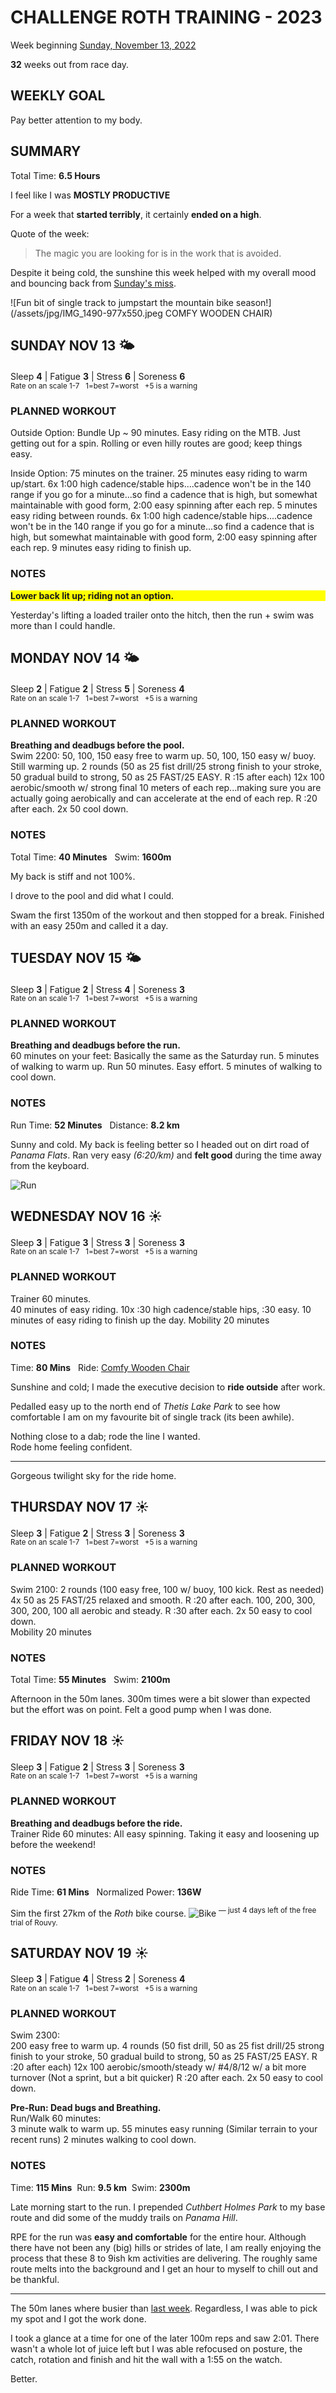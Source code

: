 # CHALLENGE ROTH TRAINING - 2023
Week beginning [Sunday, November 13, 2022](javascript:flick('sun');)

**32** weeks out from race day.

## WEEKLY GOAL
Pay better attention to my body.

## SUMMARY
Total Time: **6.5 Hours**

I feel like I was **MOSTLY PRODUCTIVE**

For a week that **started terribly**, it certainly **ended on a high**.

Quote of the week:
> The magic you are looking for is in the work that is avoided.

Despite it being cold, the sunshine this week helped with my overall mood and bouncing back from [Sunday's miss](javascript:flick('sun');).

![Fun bit of single track to jumpstart the mountain bike season!](/assets/jpg/IMG_1490-977x550.jpeg COMFY WOODEN CHAIR)

## SUNDAY NOV 13 🌤
Sleep **4** | Fatigue **3** | Stress **6** | Soreness **6**
<sup><br />Rate on an scale 1-7 &nbsp; 1=best 7=worst &nbsp; +5 is a warning</sup>

### PLANNED WORKOUT
Outside Option: 
Bundle Up ~ 90 minutes. Easy riding on the MTB. 
Just getting out for a spin. Rolling or even hilly routes are good; keep things easy. 

Inside Option: 
75 minutes on the trainer. 
25 minutes easy riding to warm up/start. 
6x 1:00 high cadence/stable hips....cadence won't be in the 140 range if you go for a minute...so find a cadence that is high, but somewhat maintainable with good form, 2:00 easy spinning after each rep. 
5 minutes easy riding between rounds. 
6x 1:00 high cadence/stable hips....cadence won't be in the 140 range if you go for a minute...so find a cadence that is high, but somewhat maintainable with good form, 2:00 easy spinning after each rep.
9 minutes easy riding to finish up. 

### NOTES
<p style="background-color:yellow;font-weight:bold;">Lower back lit up; riding not an option.</p>

Yesterday's lifting a loaded trailer onto the hitch, then the run + swim was more than I could handle.

<!---->
## MONDAY NOV 14 🌤
Sleep **2** | Fatigue **2** | Stress **5** | Soreness **4**
<sup><br />Rate on an scale 1-7 &nbsp; 1=best 7=worst &nbsp; +5 is a warning</sup>

### PLANNED WORKOUT
**Breathing and deadbugs before the pool.**  
Swim 2200: 
50, 100, 150 easy free to warm up.
50, 100, 150 easy w/ buoy. Still warming up.
2 rounds (50 as 25 fist drill/25 strong finish to your stroke, 50 gradual build to strong, 50 as 25 FAST/25 EASY. R :15 after each)
12x 100 aerobic/smooth w/ strong final 10 meters of each rep...making sure you are actually going aerobically and can accelerate at the end of each rep. R :20 after each. 
2x 50 cool down.

### NOTES
Total Time: **40 Minutes** &nbsp; Swim: **1600m**

My back is stiff and not 100%.

I drove to the pool and did what I could. 

Swam the first 1350m of the workout and then stopped for a break.
Finished with an easy 250m and called it a day.

<!---->
## TUESDAY NOV 15 🌤
Sleep **3** | Fatigue **2** | Stress **4** | Soreness **3**
<sup><br />Rate on an scale 1-7 &nbsp; 1=best 7=worst &nbsp; +5 is a warning</sup>

### PLANNED WORKOUT
**Breathing and deadbugs before the run.**   
60 minutes on your feet: Basically the same as the Saturday run. 
5 minutes of walking to warm up.
Run 50 minutes. Easy effort.
5 minutes of walking to cool down.

### NOTES
Run Time: **52 Minutes** &nbsp; Distance: **8.2 km**

Sunny and cold.  My back is feeling better so I headed out on dirt road of _Panama Flats_. Ran very easy _(6:20/km)_ and **felt good** during the time away from the keyboard.

![Run](/assets/jpg/run-20221115.jpeg)

<!---->
## WEDNESDAY NOV 16 ☀️
Sleep **3** | Fatigue **3** | Stress **3** | Soreness **3**
<sup><br />Rate on an scale 1-7 &nbsp; 1=best 7=worst &nbsp; +5 is a warning</sup>

### PLANNED WORKOUT
Trainer 60 minutes.   
40 minutes of easy riding. 
10x :30 high cadence/stable hips, :30 easy. 
10 minutes of easy riding to finish up the day. 
Mobility 20 minutes

### NOTES
Time: **80 Mins** &nbsp; Ride: [Comfy Wooden Chair](javascript:flkty.select(2);)

Sunshine and cold; I made the executive decision to **ride outside** after work.

Pedalled easy up to the north end of _Thetis Lake Park_ to see how comfortable I am on my favourite bit of single track (its been awhile).

Nothing close to a dab; rode the line I wanted.  
Rode home feeling confident.

---

Gorgeous twilight sky for the ride home.
<!---->
## THURSDAY NOV 17 ☀️
Sleep **3** | Fatigue **2** | Stress **3** | Soreness **3**
<sup><br />Rate on an scale 1-7 &nbsp; 1=best 7=worst &nbsp; +5 is a warning</sup>

### PLANNED WORKOUT
Swim 2100: 
2 rounds (100 easy free, 100 w/ buoy, 100 kick. Rest as needed) 
4x 50 as 25 FAST/25 relaxed and smooth. R :20 after each. 
100, 200, 300, 300, 200, 100 all aerobic and steady. R :30 after each. 
2x 50 easy to cool down.   
Mobility 20 minutes

### NOTES
Total Time: **55 Minutes** &nbsp; Swim: **2100m**

Afternoon in the 50m lanes.  300m times were a bit slower than expected but the effort was on point.  Felt a good pump when I was done.

<!---->
## FRIDAY NOV 18 ☀️
Sleep **3** | Fatigue **2** | Stress **3** | Soreness **3**
<sup><br />Rate on an scale 1-7 &nbsp; 1=best 7=worst &nbsp; +5 is a warning</sup>

### PLANNED WORKOUT
**Breathing and deadbugs before the ride.**  
Trainer Ride 60 minutes: 
All easy spinning. 
Taking it easy and loosening up before the weekend!

### NOTES
Ride Time: **61 Mins** &nbsp; Normalized Power: **136W**

Sim the first 27km of the _Roth_ bike course.
![Bike](/assets/jpg/bike-20221118.jpeg)
<sup>&mdash; just 4 days left of the free trial of Rouvy.</sup>

<!---->
## SATURDAY NOV 19 ☀️
Sleep **3** | Fatigue **4** | Stress **2** | Soreness **4**
<sup><br />Rate on an scale 1-7 &nbsp; 1=best 7=worst &nbsp; +5 is a warning</sup>

### PLANNED WORKOUT
Swim 2300:  
200 easy free to warm up. 
4 rounds (50 fist drill, 50 as 25 fist drill/25 strong finish to your stroke, 50 gradual build to strong, 50 as 25 FAST/25 EASY. R :20 after each) 
12x 100 aerobic/smooth/steady w/ #4/8/12 w/ a bit more turnover (Not a sprint, but a bit quicker) R :20 after each. 
2x 50 easy to cool down. 

**Pre-Run: Dead bugs and Breathing.**   
Run/Walk 60 minutes:   
3 minute walk to warm up. 
55 minutes easy running (Similar terrain to your recent runs) 
2 minutes walking to cool down.

### NOTES
Time: **115 Mins** &nbsp;Run: **9.5 km** &nbsp;Swim: **2300m**

Late morning start to the run.  I prepended _Cuthbert Holmes Park_ to my base route and did some of the muddy trails on _Panama Hill_.
<!----->
RPE for the run was **easy and comfortable** for the entire hour.  Although there have not been any (big) hills or strides of late, I am really enjoying the process that these 8 to 9ish km activities are delivering.  The roughly same route melts into the background and I get an hour to myself to chill out and be thankful.  

---

The 50m lanes where busier than [last week](challenge2023-33weeksout?sat).  Regardless, I was able to pick my spot and I got the work done.

I took a glance at a time for one of the later 100m reps and saw 2:01.  There wasn't a whole lot of juice left but I was able refocused on posture, the catch, rotation and finish and hit the wall with a 1:55 on the watch.

Better.

